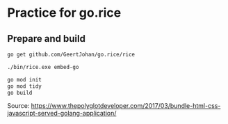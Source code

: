 # Practice for go.rice

## Prepare and build

```sh
go get github.com/GeertJohan/go.rice/rice

./bin/rice.exe embed-go

go mod init
go mod tidy
go build
```

Source: https://www.thepolyglotdeveloper.com/2017/03/bundle-html-css-javascript-served-golang-application/
